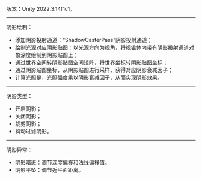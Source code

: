 版本：Unity 2022.3.14f1c1。
***
阴影绘制：
- 添加阴影投射通道：“ShadowCasterPass”阴影投射通道；
- 绘制光源对应阴影贴图：以光源方向为视角，将视锥体内带有阴影投射通道对象深度绘制到阴影贴图上；
- 通过世界空间转阴影贴图空间矩阵，将世界坐标转阴影贴图坐标；
- 通过阴影贴图坐标，从阴影贴图进行采样，获得对应阴影衰减因子；
- 计算光照是，光照强度乘以阴影衰减因子，从而实现阴影效果。
***
阴影类型：
- 开启阴影；
- 关闭阴影；
- 裁剪阴影；
- 抖动过滤阴影。
***
阴影异常：
- 阴影暗斑：调节深度偏移和法线偏移值。
- 阴影平坠：调节近平面距离。   
